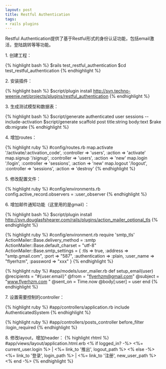 ```yaml
---
layout: post
title: Restful Authentication
tags:
- rails plugins
---
```

Restful Authentication提供了基于Restful形式的身份认证功能，包括email激活，登陆跳转等等功能。

1\. 创建工程：

{% highlight bash %}
$rails test_restful_authentication
$cd test_restful_authentication
{% endhighlight %}

2\. 安装插件：

{% highlight bash %}
$script/plugin install http://svn.techno-weenie.net/projects/plugins/restful_authentication
{% endhighlight %}

3\. 生成测试模型和数据表：

{% highlight bash %}
$script/generate authenticated user sessions --include-activation
$script/generate scaffold post title:string body:text
$rake db:migrate
{% endhighlight %}

4\. 增加routes：

{% highlight ruby %}
#config/routes.rb
map.activate '/activate/:activation_code', :controller => 'users', :action => 'activate'
map.signup '/signup', :controller => 'users', :action => 'new'
map.login '/login', :controller => 'sessions', :action => 'new'
map.logout '/logout', :controller => 'sessions', :action => 'destroy'
{% endhighlight %}

5\. 修改配置文件：

{% highlight ruby %}
#config/environments.rb
config.active_record.observers = :user_observer
{% endhighlight %}

6\. 增加邮件通知功能（这里用的是gmail）：

{% highlight bash %}
$script/plugin install http://svn.douglasfshearer.com/rails/plugins/action_mailer_optional_tls
{% endhighlight %}

{% highlight ruby %}
#config/environment.rb
require 'smtp_tls'
ActionMailer::Base.delivery_method = :smtp
ActionMailer::Base.default_charset = "utf-8"
ActionMailer::Base.smtp_settings = {
  :tls => true,
  :address => "smtp.gmail.com",
  :port => "587",
  :authentication => :plain,
  :user_name => "flyerhzm",
  :password => "xxx"
}
{% endhighlight %}

{% highlight ruby %}
#app/models/user_mailer.rb
def setup_email(user)
  @recipients  = "#{user.email}"
  @from        = "flyerhzm@gmail.com"
  @subject     = "www.flyerhzm.com "
  @sent_on     = Time.now
  @body[:user] = user
end
{% endhighlight %}

7\. 设置需要控制的controller：

{% highlight ruby %}
#app/controllers/application.rb
include AuthenticatedSystem
{% endhighlight %}

{% highlight ruby %}
#app/controllers/posts_controller
before_filter :login_required
{% endhighlight %}

8\. 修改layout，增加header：
{% highlight rhtml %}
#app/views/layout/application.html.erb
<% if logged_in? -%>
<%= current_user.login %> |
  <%= link_to '推出', logout_path %>
<% else -%>
  <%= link_to '登录', login_path %> |
  <%= link_to '注册', new_user_path %>
<% end -%>
{% endhighlight %}

